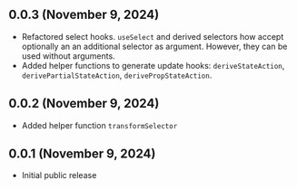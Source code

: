 ## 0.0.3 (November 9, 2024)

- Refactored select hooks. `useSelect` and derived selectors how accept optionally an
  an additional selector as argument. However, they can be used without arguments.
- Added helper functions to generate update hooks: `deriveStateAction`, `derivePartialStateAction`,
  `derivePropStateAction`.

## 0.0.2 (November 9, 2024)

- Added helper function `transformSelector`

## 0.0.1 (November 9, 2024)

- Initial public release
